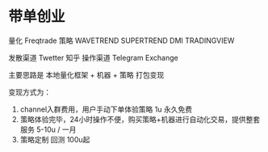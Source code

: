# 带单创业

量化 Freqtrade
策略 WAVETREND SUPERTREND DMI TRADINGVIEW

发散渠道 Twetter 知乎
操作渠道 Telegram Exchange



主要思路是 本地量化框架 + 机器 + 策略 打包变现

变现方式为：
1. channel入群费用，用户手动下单体验策略                                                1u 永久免费
2. 策略体验完毕，24小时操作不便，购买策略+机器进行自动化交易，提供整套服务                     5-10u / 一月
3. 策略定制 回测                                                                     100u起